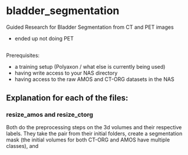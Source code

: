 # bladder_segmentation
Guided Research for Bladder Segmentation from CT and PET images

- ended up not doing PET
##
Prerequisites:
- a training setup (Polyaxon / what else is currently being used)
- having write access to your NAS directory 
- having access to the raw AMOS and CT-ORG datasets in the NAS
## Explanation for each of the files:

### resize_amos and resize_ctorg 
Both do the preprocessing steps on the 3d volumes and their respective labels.
They take the pair from their initial folders, create a segmentation mask (the initial volumes for both CT-ORG and AMOS have multiple classes), and  